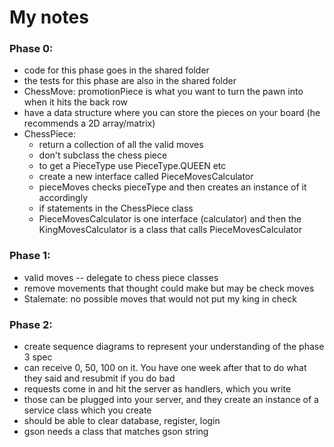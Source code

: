 # My notes
### Phase 0:
- code for this phase goes in the shared folder
- the tests for this phase are also in the shared folder
- ChessMove: promotionPiece is what you want to turn the pawn into when it hits the back row
- have a data structure where you can store the pieces on your board (he recommends a 2D array/matrix)
- ChessPiece:
  - return a collection of all the valid moves
  - don't subclass the chess piece
  - to get a PieceType use PieceType.QUEEN etc
  - create a new interface called PieceMovesCalculator 
  - pieceMoves checks pieceType and then creates an instance of it accordingly
  - if statements in the ChessPiece class
  - PieceMovesCalculator is one interface (calculator) and then the KingMovesCalculator is a class that calls PieceMovesCalculator

### Phase 1:
- valid moves -- delegate to chess piece classes
- remove movements that thought could make but may be check moves
- Stalemate: no possible moves that would not put my king in check

### Phase 2:
- create sequence diagrams to represent your understanding of the phase 3 spec
- can receive 0, 50, 100 on it. You have one week after that to do what they said and resubmit if you do bad
- requests come in and hit the server as handlers, which you write
- those can be plugged into your server, and they create an instance of a service class which you create
- should be able to clear database, register, login
- gson needs a class that matches gson string